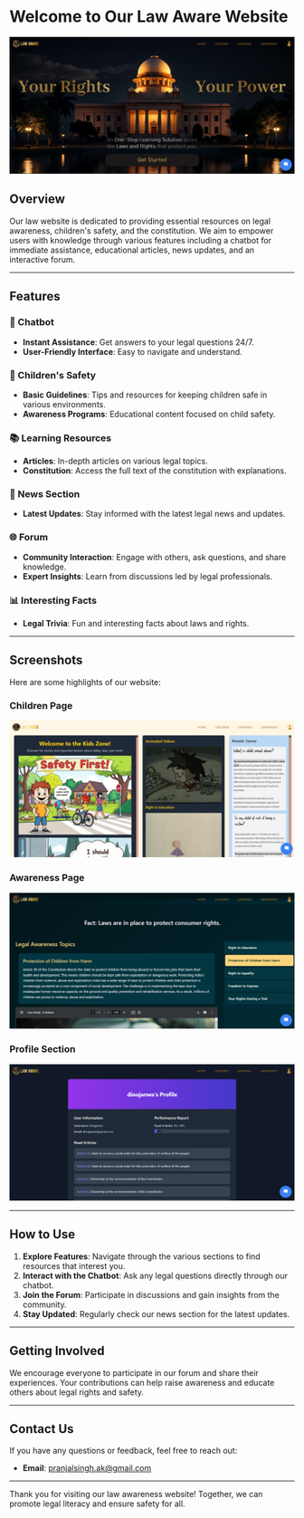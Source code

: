 # Welcome to Our Law Aware Website

![Website Screenshot](rImages/rHomePage.png)

## Overview

Our law website is dedicated to providing essential resources on legal awareness, children's safety, and the constitution. We aim to empower users with knowledge through various features including a chatbot for immediate assistance, educational articles, news updates, and an interactive forum.

---

## Features

### 🤖 Chatbot
- **Instant Assistance**: Get answers to your legal questions 24/7.
- **User-Friendly Interface**: Easy to navigate and understand.

### 🧒 Children's Safety
- **Basic Guidelines**: Tips and resources for keeping children safe in various environments.
- **Awareness Programs**: Educational content focused on child safety.

### 📚 Learning Resources
- **Articles**: In-depth articles on various legal topics.
- **Constitution**: Access the full text of the constitution with explanations.

### 📰 News Section
- **Latest Updates**: Stay informed with the latest legal news and updates.

### 🌐 Forum
- **Community Interaction**: Engage with others, ask questions, and share knowledge.
- **Expert Insights**: Learn from discussions led by legal professionals.

### 📊 Interesting Facts
- **Legal Trivia**: Fun and interesting facts about laws and rights.

---

## Screenshots

Here are some highlights of our website:

### Children Page
![ChildrenPage Screenshot](rImages/rChildrenPage.png)

### Awareness Page
![Awareness Screenshot](rImages/rAwarenessPage.png)

### Profile Section
![Profile Screenshot](rImages/rProfilePage.png)

---

## How to Use

1. **Explore Features**: Navigate through the various sections to find resources that interest you.
2. **Interact with the Chatbot**: Ask any legal questions directly through our chatbot.
3. **Join the Forum**: Participate in discussions and gain insights from the community.
4. **Stay Updated**: Regularly check our news section for the latest updates.

---

## Getting Involved

We encourage everyone to participate in our forum and share their experiences. Your contributions can help raise awareness and educate others about legal rights and safety.

---

## Contact Us

If you have any questions or feedback, feel free to reach out:

- **Email**: pranjalsingh.ak@gmail.com
---

Thank you for visiting our law awareness website! Together, we can promote legal literacy and ensure safety for all.
